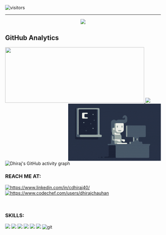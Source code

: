 ![visitors](https://visitor-badge-reloaded.herokuapp.com/badge?page_id=cdhiraj40.cdhriaj40&color=44CC11)
<hr>
<p align="center">
  <img src="https://readme-typing-svg.herokuapp.com?color=0d8eceF&size=30&center=true&vCenter=true&width=550&height=70&lines=Hey+There+,+I'm+Dhiraj;+An+Open+Source+Enthusiast+☀;An+Android+Developer+💻;Loves+To+Build;And+Contribute+To+Projects+🛠;">
</p>






## GitHub Analytics

<p align="left">
<a href="https://github.com/cdhiraj40">
<img height="180em" width="450cm" src="https://github-readme-stats.vercel.app/api?username=cdhiraj40&show_icons=true&theme=dark"/>
<img height="180em" src ="https://github-readme-stats.vercel.app/api/top-langs/?username=cdhiraj40&theme=dark&hide_border=true&area=true"/>
 <img alt="Night Coding" src="https://raw.githubusercontent.com/AVS1508/AVS1508/master/assets/Night-Coding.gif" align="right"/>
  </a>
  </p>


![Dhiraj's GitHub activity graph](https://activity-graph.herokuapp.com/graph?username=cdhiraj40&theme=nord)







<h3 align="left">REACH ME AT: </h3>
<p align="left">
<a href="https://www.linkedin.com/in/cdhiraj40/" target="blank"><img align="center" src="https://raw.githubusercontent.com/rahuldkjain/github-profile-readme-generator/master/src/images/icons/Social/linked-in-alt.svg" alt="https://www.linkedin.com/in/cdhiraj40/" height="30" width="40" /></a>
<a href="https://www.codechef.com/users/dhirajchauhan" target="blank"><img align="center" src="https://cdn.jsdelivr.net/npm/simple-icons@3.1.0/icons/codechef.svg" alt="https://www.codechef.com/users/dhirajchauhan" height="30" width="40" /></a>

</p>
<br>


<h3 align="left">SKILLS: </h3>
<p align="left">
<img src="https://img.shields.io/badge/Python-3776AB?style=for-the-badge&logo=python&logoColor=white"/>
<img src="https://img.shields.io/badge/C%2B%2B-00599C?style=for-the-badge&logo=c%2B%2B&logoColor=white"/>
<img src="https://img.shields.io/badge/MySQL-00000F?style=for-the-badge&logo=mysql&logoColor=white"/>
<img src="https://img.shields.io/badge/Git-F05032?style=for-the-badge&logo=git&logoColor=white"/> 
  <img src="https://img.shields.io/badge/Android-3DDC84?style=for-the-badge&logo=android&logoColor=white"/>
  <img src="https://img.shields.io/badge/Linux-FCC624?style=for-the-badge&logo=linux&logoColor=black"/>
  <img src="https://www.vectorlogo.zone/logos/git-scm/git-scm-icon.svg" alt="git" width="40" height="40"/>
